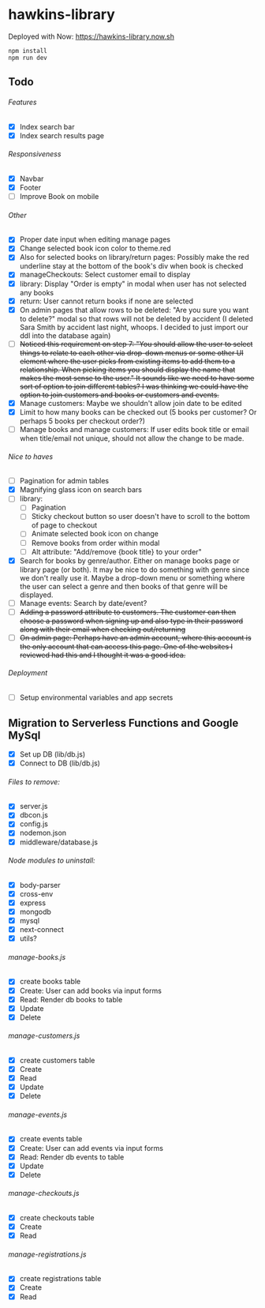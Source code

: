 # hawkins-library

Deployed with Now: <a href="https://hawkins-library.now.sh" target="_blank" rel="noopener noreferrer">https://hawkins-library.now.sh</a>

```
npm install
npm run dev
```

## Todo

###### Features

- [x] Index search bar
- [x] Index search results page

###### Responsiveness

- [x] Navbar
- [x] Footer
- [ ] Improve Book on mobile

###### Other

- [x] Proper date input when editing manage pages
- [x] Change selected book icon color to theme.red
- [x] Also for selected books on library/return pages: Possibly make the red underline stay at the bottom of the book's div when book is checked
- [x] manageCheckouts: Select customer email to display
- [x] library: Display "Order is empty" in modal when user has not selected any books
- [x] return: User cannot return books if none are selected
- [x] On admin pages that allow rows to be deleted: "Are you sure you want to delete?" modal so that rows will not be deleted by accident (I deleted Sara Smith by accident last night, whoops. I decided to just import our ddl into the database again)
- [ ] ~~Noticed this requirement on step 7: "You should allow the user to select things to relate to each other via drop-down menus or some other UI element where the user picks from existing items to add them to a relationship. When picking items you should display the name that makes the most sense to the user." It sounds like we need to have some sort of option to join different tables? I was thinking we could have the option to join customers and books or customers and events.~~
- [x] Manage customers: Maybe we shouldn't allow join date to be edited
- [x] Limit to how many books can be checked out (5 books per customer? Or perhaps 5 books per checkout order?)
- [ ] Manage books and manage customers: If user edits book title or email when title/email not unique, should not allow the change to be made.

###### Nice to haves

- [ ] Pagination for admin tables
- [x] Magnifying glass icon on search bars
- [ ] library:
  - [ ] Pagination
  - [ ] Sticky checkout button so user doesn't have to scroll to the bottom of page to checkout
  - [ ] Animate selected book icon on change
  - [ ] Remove books from order within modal
  - [ ] Alt attribute: "Add/remove {book title} to your order"
- [x] Search for books by genre/author. Either on manage books page or library page (or both). It may be nice to do something with genre since we don't really use it. Maybe a drop-down menu or something where the user can select a genre and then books of that genre will be displayed.
- [ ] Manage events: Search by date/event?
- [ ] ~~Adding a password attribute to customers. The customer can then choose a password when signing up and also type in their password along with their email when checking out/returning~~
- [ ] ~~On admin page: Perhaps have an admin account, where this account is the only account that can access this page. One of the websites I reviewed had this and I thought it was a good idea.~~

###### Deployment

- [ ] Setup environmental variables and app secrets

## Migration to Serverless Functions and Google MySql

- [x] Set up DB (lib/db.js)
- [x] Connect to DB (lib/db.js)

###### Files to remove:

- [x] server.js
- [x] dbcon.js
- [x] config.js
- [x] nodemon.json
- [x] middleware/database.js

###### Node modules to uninstall:

- [x] body-parser
- [x] cross-env
- [x] express
- [x] mongodb
- [x] mysql
- [x] next-connect
- [x] utils?

###### manage-books.js

- [x] create books table
- [x] Create: User can add books via input forms
- [x] Read: Render db books to table
- [x] Update
- [x] Delete

###### manage-customers.js

- [x] create customers table
- [x] Create
- [x] Read
- [x] Update
- [x] Delete

###### manage-events.js

- [x] create events table
- [x] Create: User can add events via input forms
- [x] Read: Render db events to table
- [x] Update
- [x] Delete

###### manage-checkouts.js

- [x] create checkouts table
- [x] Create
- [x] Read

###### manage-registrations.js

- [x] create registrations table
- [x] Create
- [x] Read
